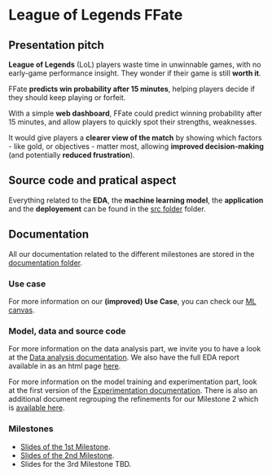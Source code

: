 # League of Legends FFate 

## Presentation pitch

**League of Legends** (LoL) players waste time in unwinnable games, with no early-game performance insight. They wonder if their game is still **worth it**.

FFate **predicts win probability after 15 minutes**, helping players decide if they should keep playing or forfeit.


With a simple **web dashboard**, FFate could predict winning probability after 15 minutes, and allow players to quickly spot their strengths, weaknesses. 

It would give players a **clearer view of the match** by showing which factors - like gold, or objectives - matter most, allowing **improved decision-making** (and potentially **reduced frustration**).

## Source code and pratical aspect
Everything related to the **EDA**, the **machine learning model**, the **application** and the **deployement** can be found in the [src folder](/src) folder.

## Documentation
All our documentation related to the different milestones are stored in the [documentation folder](documentation/).


### Use case
For more information on our **(improved) Use Case**, you can check our [ML canvas](documentation/Milestone2/USECASE_REVIEW.md).


### Model, data and source code
For more information on the data analysis part, we invite you to have a look at the [Data analysis documentation](documentation/Milestone1/DATA_ANALYSIS.md). We also have the full EDA report available in as an html page [here](documentation/Milestone1/eda_report.html).

For more information on the model training and experimentation part, look at the first version of the [Experimentation documentation](documentation/Milestone1/EXPERIMENTATION.md). There is also an additional document regrouping the refinements for our Milestone 2 which is [available here](documentation/Milestone2/EXPERIMENTATION_REVIEW.md).

### Milestones 

- [Slides of the 1st Milestone](documentation/Milestone1/Milestone_1_slides.pdf).
- [Slides of the 2nd Milestone](documentation/Milestone2/Milestone_2_slides.pdf).
- Slides for the 3rd Milestone TBD.

